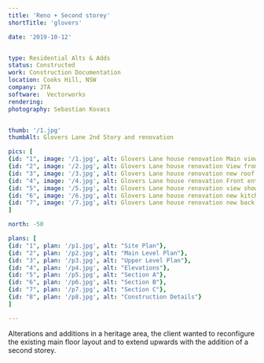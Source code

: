 ```yaml
---
title: 'Reno + Second storey'
shortTitle: 'glovers'

date: '2019-10-12'


type: Residential Alts & Adds
status: Constructed
work: Construction Documentation
location: Cooks Hill, NSW
company: JTA
software:  Vectorworks
rendering: 
photography: Sebastian Kovacs


thumb: '/1.jpg'
thumbAlt: Glovers Lane 2nd Story and renovation

pics: [
{id: "1", image: '/1.jpg', alt: Glovers Lane house renovation Main view from lane way, caption: "Main view from lane way"},
{id: "2", image: '/2.jpg', alt: Glovers Lane house renovation View from Council Street, caption: "View from Council Street"},
{id: "3", image: '/3.jpg', alt: Glovers Lane house renovation new roof and 2nd storey details, caption: "The new upstairs lounge looks out directly into the tree tops"},
{id: "4", image: '/4.jpg', alt: Glovers Lane house renovation Front entry porch refreshed, caption: "Front entry porch refreshed"},
{id: "5", image: '/5.jpg', alt: Glovers Lane house renovation view showing how old and new have been harmonised, caption: The aesthetics of the new 2nd storey harmonised with the existing - repainted and tasteful},
{id: "6", image: '/6.jpg', alt: Glovers Lane house renovation new kitchen and living perspective render, caption: "The existing design had many pokey spaces, was very dark and inefficiently used space. The new open plan kitchen and dining with large bi-fold glazed doors"},
{id: "7", image: '/7.jpg', alt: Glovers Lane house renovation new back courtyard perspective render, caption: The back courtyard was cleaned up and new bi-fold doors now open up directly to the kitchen and dining area}
]

north: -50

plans: [
{id: "1", plan: '/p1.jpg', alt: "Site Plan"},
{id: "2", plan: '/p2.jpg', alt: "Main Level Plan"},
{id: "3", plan: '/p3.jpg', alt: "Upper Level Plan"},
{id: "4", plan: '/p4.jpg', alt: "Elevations"},
{id: "5", plan: '/p5.jpg', alt: "Section A"},
{id: "6", plan: '/p6.jpg', alt: "Section B"},
{id: "7", plan: '/p7.jpg', alt: "Section C"},
{id: "8", plan: '/p8.jpg', alt: "Construction Details"}
]

---
```


Alterations and additions in a heritage area, the client wanted to reconfigure the existing main floor layout and to extend upwards with the addition of a second storey.